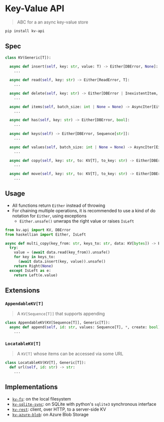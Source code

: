 # Key-Value API

> ABC for a an async key-value store

```bash
pip install kv-api
```

## Spec

```python
class KV(Generic[T]):
  
  async def insert(self, key: str, value: T) -> Either[DBError, None]:
    ...

  async def read(self, key: str) -> Either[ReadError, T]:
    ...

  async def delete(self, key: str) -> Either[DBError | InexistentItem, None]:
    ...

  async def items(self, batch_size: int | None = None) -> AsyncIter[Either[DBError | InvalidData, tuple[str, T]]]:
    ...

  async def has(self, key: str) -> Either[DBError, bool]:
    ...
  
  async def keys(self) -> Either[DBError, Sequence[str]]:
    ...

  async def values(self, batch_size: int | None = None) -> AsyncIter[Either[DBError|InvalidData, T]]:
    ...

  async def copy(self, key: str, to: KV[T], to_key: str) -> Either[DBError|InexistentItem, None]:
    ...

  async def move(self, key: str, to: KV[T], to_key: str) -> Either[DBError|InexistentItem, None]:
    ...
```

## Usage

- All functions return `Either` instead of throwing
- For chaining multiple operations, it is recommended to use a kind of do notation for `Either`, using exceptions
  - `Either.unsafe()` unwraps the right value or raises `IsLeft`

```python
from kv.api import KV, DBError
from haskellian import Either, IsLeft

async def multi_copy(key_from: str, keys_to: str, data: KV[bytes]) -> Either[DBError, None]:
  try:
    value = (await data.read(key_from)).unsafe()
    for key in keys_to:
      (await data.insert(key, value)).unsafe()
    return Right(None)
  except IsLeft as e:
    return Left(e.value)
```

## Extensions

### `AppendableKV[T]`

> A `KV[Sequence[T]]` that supports appending

```python
class AppendableKV(KV[Sequence[T]], Generic[T]):
  async def append(self, id: str, values: Sequence[T], *, create: bool) -> Either[DBError|InexistentItem, None]:
    ...
```

### `LocatableKV[T]`

> A `KV[T]` whose items can be accessed via some URL

```python
class LocatableKV(KV[T], Generic[T]):
  def url(self, id: str) -> str:
    ...
```

## Implementations

- [`kv-fs`](https://pypi.org/project/kv-fs/): on the local filesystem
- [`kv-sqlite-sync`](https://pypi.org/project/kv-sqlite-sync/): on SQLite with python's `sqlite3` synchronous interface
- [`kv-rest`](https://pypi.org/project/kv-rest/): client, over HTTP, to a server-side KV
- [`kv-azure-blob`](https://pypi.org/project/kv-azure-blob/): on Azure Blob Storage
